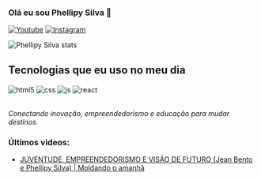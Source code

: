 ### Olá eu sou Phellipy Silva 👋

[![Youtube](https://img.shields.io/badge/YouTube-FF0000?style=for-the-badge&logo=youtube&logoColor=white)](https://www.youtube.com/channel/UCGWFVoMJjllCHKlnDzeukwg)
[![Instagram](https://img.shields.io/badge/Instagram-E4405F?style=for-the-badge&logo=instagram&logoColor=white)](https://www.instagram.com/phellipy.dev/)


![Phellipy Silva stats](https://github-readme-stats.vercel.app/api?username=PhellipySilva&show_icons=true&theme=radical)

## Tecnologias que eu uso no meu dia

<div style="display: inline_block; pointer-events: none; ">
  <img align="center" alt="html5" src="https://img.shields.io/badge/HTML5-E34F26?style=for-the-badge&logo=html5&logoColor=white" />
  <img align="center" alt="css" src="https://img.shields.io/badge/CSS3-1572B6?style=for-the-badge&logo=css3&logoColor=white" />
  <img align="center" alt="js" src="https://img.shields.io/badge/JavaScript-F7DF1E?style=for-the-badge&logo=javascript&logoColor=black" />
  <img align="center" alt="react" src="https://img.shields.io/badge/React-20232A?style=for-the-badge&logo=react&logoColor=61DAFB" />
</div><br/>

<i>Conectando inovação, empreendedorismo e educação para mudar destinos.</i>

### Últimos videos:
- [JUVENTUDE, EMPREENDEDORISMO E VISÃO DE FUTURO (Jean Bento e Phellipy Silva) | Moldando o amanhã](https://youtu.be/9R_fjOFihQo)<br/>



